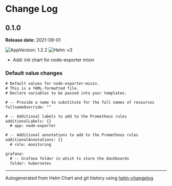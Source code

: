 # Change Log

## 0.1.0 

**Release date:** 2021-09-01

![AppVersion: 1.2.2](https://img.shields.io/static/v1?label=AppVersion&message=1.2.2&color=success&logo=)
![Helm: v3](https://img.shields.io/static/v1?label=Helm&message=v3&color=informational&logo=helm)


* Add: init chart for node-exporter mixin 

### Default value changes

```diff
# Default values for node-exporter-mixin.
# This is a YAML-formatted file.
# Declare variables to be passed into your templates.

# -- Provide a name to substitute for the full names of resources
fullnameOverride: ""

# -- Additional labels to add to the Prometheus rules
additionalLabels: {}
  # app: node-exporter

# -- Additional annotations to add to the Prometheus rules
additionalAnnotations: {}
  # role: monitoring

grafana:
  # -- Grafana folder in which to store the dashboards
  folder: kubernetes
```

---
Autogenerated from Helm Chart and git history using [helm-changelog](https://github.com/mogensen/helm-changelog)
